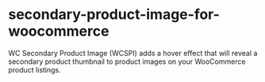 # secondary-product-image-for-woocommerce
WC Secondary Product Image (WCSPI) adds a hover effect that will reveal a secondary product thumbnail to product images on your WooCommerce product listings.

